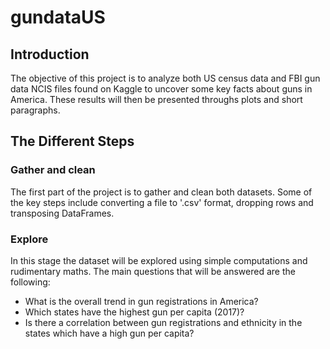 # gundataUS

## Introduction
The objective of this project is to analyze both US census data and FBI gun data NCIS files found on Kaggle to uncover some key facts about guns in America. These results will
then be presented throughs plots and short paragraphs. 
## The Different Steps
### Gather and clean
The first part of the project is to gather and clean both datasets. Some of the key steps include converting a file to '.csv' format,  dropping rows and transposing DataFrames.
### Explore 
In this stage the dataset will be explored using simple computations and rudimentary maths. The main questions that will be answered are the following: 
* What is the overall trend in gun registrations in America? 
* Which states have the highest gun per capita (2017)?
* Is there a correlation between gun registrations and ethnicity in the states which have a high gun per capita? 
